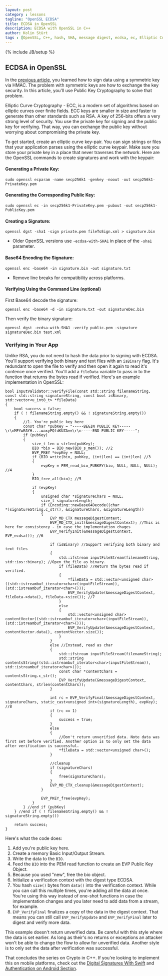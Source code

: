 ```yaml
---
layout: post
category : lessons
tagline: "OpenSSL ECDSA"
title: ECDSA in OpenSSL
description: ECDSA with OpenSSL in C++
author: Kolin Stürt
tags : [OpenSSL, C++, hash, SHA, message digest, ecdsa, ec, Elliptic Curve Cryptography]
---
```

{% include JB/setup %}

## ECDSA in OpenSSL

In the [previous article](https://kolinsturt.github.io/lessons/2013/04/02/hmac_in_openssl), you learned how to sign data using a symmetric key via HMAC. The problem with symmetric keys are how to exchange the key security. In this article, you'll use Public Key Cryptography to solve that problem. 

Elliptic Curve Cryptography - ECC, is a modern set of algorithms based on elliptic curves over finite fields. ECC keys are smaller in size and faster to generate than other standards such as RSA. A key of 256-bits offers a very strong level of security. You use the private key for signing and the public key for verifying. That way, you can exchange the public key without worrying about compromising the private key.

To get started, create an elliptic curve key-pair. You can sign strings or files that your application parses using the elliptic curve keypair. Make sure you store your private key in a place that never traverses the network. Here are the OpenSSL commands to create signatures and work with the keypair:

#### Generating a Private Key:

    sudo openssl ecparam -name secp256k1 -genkey -noout -out secp256k1-PrivateKey.pem

#### Generating the Corresponding Public Key:

    sudo openssl ec -in secp256k1-PrivateKey.pem -pubout -out secp256k1-PublicKey.pem

#### Creating a Signature:

    openssl dgst -sha1 -sign private.pem fileToSign.xml > signature.bin

* Older OpenSSL versions use `-ecdsa-with-SHA1` in place of the `-sha1` parameter.

#### Base64 Encoding the Signature:

    openssl enc -base64 -in signature.bin -out signature.txt

* Remove line breaks for compatibility across platforms.

#### Verifying Using the Command Line (optional)

First Base64 decode the signature:

    openssl enc -base64 -d -in signature.txt -out signatureDec.bin

Then verify the binary signature:

    openssl dgst -ecdsa-with-SHA1 -verify public.pem -signature signatureDec.bin test.xml
  
### Verifying in Your App

Unlike RSA, you do not need to hash the data prior to signing with ECDSA. You'll support verifying both binary and text files with an `isBinary` flag. It's redundant to open the file to verify and then open it again to read it's contence once verified. You'll add a `fileData` variable to pass in to the function that returns the bytes read if verified. Here's an example implementation in OpenSSL:

    bool InputValidator::verifyFile(const std::string filenameString, const std::string signatureString, const bool isBinary, std::vector<u_int8_t> *fileData)
    {
        bool success = false;
        if ( ! filenameString.empty() && ! signatureString.empty())
        {
            //1. You're public key here
            const char *pubKey = "-----BEGIN PUBLIC KEY-----\r\nMFYwEAYH....waxyPQfdKUZA==\r\n-----END PUBLIC KEY-----";
            if (pubKey)
            {
                size_t len = strlen(pubKey);
                BIO *bio = BIO_new(BIO_s_mem()); //2
                EVP_PKEY *evpKey = NULL;
                if (BIO_write(bio, pubKey, (int)len) == (int)len) //3
                {
                    evpKey = PEM_read_bio_PUBKEY(bio, NULL, NULL, NULL); //4
                }
                BIO_free_all(bio); //5
                
                if (evpKey)
                {
                    unsigned char *signatureChars = NULL;
                    size_t signatureLength;
                    if (Encoding::newBase64Decode((char *)signatureString.c_str(), &signatureChars, &signatureLength))
                    {
                        EVP_MD_CTX messageDigestContext;
                        EVP_MD_CTX_init(&messageDigestContext); //This is here for consistency - in case the implementation chages
                        EVP_VerifyInit(&messageDigestContext, EVP_ecdsa()); //6
                        
                        if (isBinary) //Support verifying both binary and text files
                        {
                            std::ifstream inputFileStream(filenameString, std::ios::binary); //Open the file as binary.
                            if (fileData) //Return the bytes read if verified.
                            {
                                *fileData = std::vector<unsigned char>((std::istreambuf_iterator<char>(inputFileStream)),(std::istreambuf_iterator<char>()));
                                EVP_VerifyUpdate(&messageDigestContext, fileData->data(), fileData->size()); //7
                            }
                            else
                            {
                                std::vector<unsigned char> contentVector((std::istreambuf_iterator<char>(inputFileStream)),(std::istreambuf_iterator<char>()));
                                EVP_VerifyUpdate(&messageDigestContext, contentVector.data(), contentVector.size());
                            }
                        }
                        else //Instead, read as char
                        {
                            std::ifstream inputFileStream(filenameString);
                            std::string contentsString((std::istreambuf_iterator<char>(inputFileStream)), std::istreambuf_iterator<char>());
                            const char *contentChars = contentsString.c_str();
                            EVP_VerifyUpdate(&messageDigestContext, contentChars, strlen(contentChars));
                        }
                        
                        int rc = EVP_VerifyFinal(&messageDigestContext, signatureChars, static_cast<unsigned int>(signatureLength), evpKey); //8
                        if (rc == 1)
                        {
                            success = true;
                        }
                        else
                        {
                            //Don't return unverified data. Note data was first set before verified. Another option is to only set the data after verification is successful.
                            *fileData = std::vector<unsigned char>();
                        }
                        
                        //cleanup
                        if (signatureChars)
                        {
                            free(signatureChars);
                        }
                        EVP_MD_CTX_cleanup(&messageDigestContext);
                    }
                    
                    EVP_PKEY_free(evpKey);
                }
            } //end if (pubKey)
        } //end if ( ! filenameString.empty() && ! signatureString.empty())
        
        return success;
    }
    
Here's what the code does:
1. Add you're public key here.
2. Create a memory Basic Input/Output Stream.
3. Write the data to the `BIO`.
4. Feed the `BIO` into the PEM read function to create an EVP Public Key Object.
5. Because you used "new", free the bio object.
6. Initialize a verification context with the digest type ECDSA.
7. You hash `size()` bytes from `data()` into the verification context. While you can call this multiple times, you're adding all the data at once. You're using this way instead of one-shot functions in case the implementation changes and you later need to add data from a stream, for example.
8. `EVP_VerifyFinal` finalizes a copy of the data in the digest context. That means you can still call `EVP_VerifyUpdate` and `EVP_VerifyFinal` later to digest and verify more data.
 
This example doesn't return unverified data. Be careful with this style where the data is set earlier. As long as their's no returns or exceptions an attacker won't be able to change the flow to allow for unverified data. Another style is to only set the data after verification was successful.
    
That concludes the series on Crypto in C++. If you're looking to implement this on mobile platforms, check out the [Digital Signatures With Swift](http://code.tutsplus.com/tutorials/creating-digital-signatures-with-swift--cms-29287?_ga=2.107394370.151438550.1591542137-2011297255.1591542137) and [Authentication on Android Section](https://www.raywenderlich.com/10056112-securing-network-data-tutorial-for-android#toc-anchor-010).
